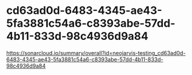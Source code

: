 # cd63ad0d-6483-4345-ae43-5fa3881c54a6-c8393abe-57dd-4b11-833d-98c4936d9a84
https://sonarcloud.io/summary/overall?id=neojarvis-testing_cd63ad0d-6483-4345-ae43-5fa3881c54a6-c8393abe-57dd-4b11-833d-98c4936d9a84
